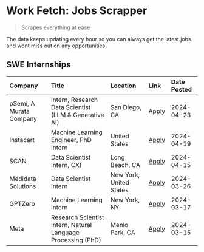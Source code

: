 # Work Fetch: Jobs Scrapper
> Scrapes everything at ease

The data keeps updating every hour so you can always get the latest jobs and wont miss out on any opportunities.

## SWE Internships
<!--START_SECTION:workfetch-->
| Company                 | Title                                                        | Location                | Link                                                                                                                                                                                                                                                                          | Date Posted   |
|:------------------------|:-------------------------------------------------------------|:------------------------|:------------------------------------------------------------------------------------------------------------------------------------------------------------------------------------------------------------------------------------------------------------------------------|:--------------|
| pSemi, A Murata Company | Intern, Research Data Scientist (LLM & Generative AI)        | San Diego, CA           | [Apply](https://www.linkedin.com/jobs/view/intern-research-data-scientist-llm-generative-ai-at-psemi-a-murata-company-3887074168?position=10&pageNum=0&refId=9V95RiM%2BwVIrLpqzxk7EXA%3D%3D&trackingId=QOzWqYZQdlxpq2JAhFJeWQ%3D%3D&trk=public_jobs_jserp-result_search-card) | 2024-04-23    |
| Instacart               | Machine Learning Engineer, PhD Intern                        | United States           | [Apply](https://www.linkedin.com/jobs/view/machine-learning-engineer-phd-intern-at-instacart-3901991739?position=2&pageNum=0&refId=9V95RiM%2BwVIrLpqzxk7EXA%3D%3D&trackingId=M3wU82%2BuEP7wbMgw%2F%2BP9sA%3D%3D&trk=public_jobs_jserp-result_search-card)                     | 2024-04-19    |
| SCAN                    | Data Scientist Intern, CXI                                   | Long Beach, CA          | [Apply](https://www.linkedin.com/jobs/view/data-scientist-intern-cxi-at-scan-3899690492?position=9&pageNum=0&refId=9V95RiM%2BwVIrLpqzxk7EXA%3D%3D&trackingId=9ezeTS0Y5Cil9lK0DGEFsQ%3D%3D&trk=public_jobs_jserp-result_search-card)                                           | 2024-04-15    |
| Medidata Solutions      | Data Scientist Intern                                        | New York, United States | [Apply](https://www.linkedin.com/jobs/view/data-scientist-intern-at-medidata-solutions-3810253704?position=8&pageNum=0&refId=9V95RiM%2BwVIrLpqzxk7EXA%3D%3D&trackingId=nBygCxWxd3whFut8M3ItKQ%3D%3D&trk=public_jobs_jserp-result_search-card)                                 | 2024-03-26    |
| GPTZero                 | Machine Learning Intern                                      | New York, NY            | [Apply](https://www.linkedin.com/jobs/view/machine-learning-intern-at-gptzero-3860723963?position=7&pageNum=0&refId=9V95RiM%2BwVIrLpqzxk7EXA%3D%3D&trackingId=BE%2FbMl7xsTl1FG4jLmrJ0A%3D%3D&trk=public_jobs_jserp-result_search-card)                                        | 2024-03-17    |
| Meta                    | Research Scientist Intern, Natural Language Processing (PhD) | Menlo Park, CA          | [Apply](https://www.linkedin.com/jobs/view/research-scientist-intern-natural-language-processing-phd-at-meta-3858718375?position=5&pageNum=0&refId=9V95RiM%2BwVIrLpqzxk7EXA%3D%3D&trackingId=llWFeB0coN3jP0uxVuMetw%3D%3D&trk=public_jobs_jserp-result_search-card)           | 2024-03-15    |
<!--END_SECTION:workfetch-->
